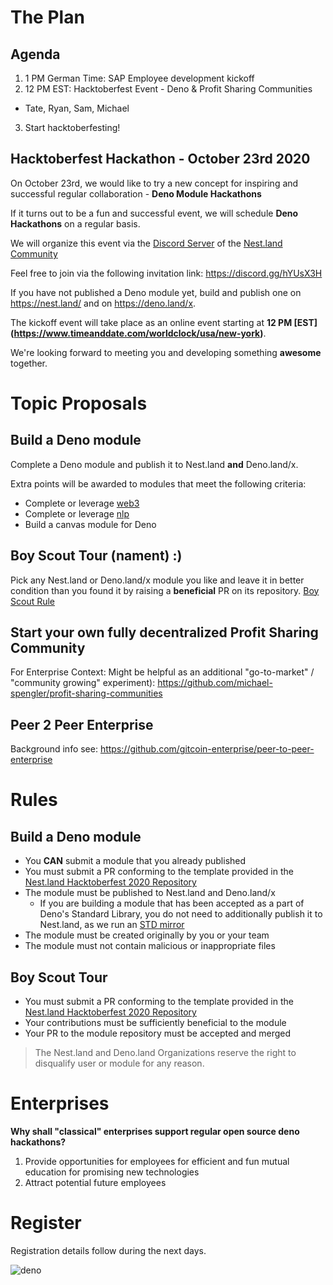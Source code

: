 # The Plan

## Agenda
1. 1 PM German Time: SAP Employee development kickoff
2. 12 PM EST: Hacktoberfest Event - Deno & Profit Sharing Communities
  - Tate, Ryan, Sam, Michael
3. Start hacktoberfesting!

## Hacktoberfest Hackathon - October 23rd 2020
On October 23rd, we would like to try a new concept for inspiring and successful regular collaboration - **Deno Module Hackathons**

If it turns out to be a fun and successful event, we will schedule **Deno Hackathons** on a regular basis.

We will organize this event via the [Discord Server](https://discord.gg/hYUsX3H) of the [Nest.land Community](https://nest.land/)

Feel free to join via the following invitation link: https://discord.gg/hYUsX3H  

If you have not published a Deno module yet, build and publish one on https://nest.land/ and on https://deno.land/x.

The kickoff event will take place as an online event starting at **12 PM [EST] (https://www.timeanddate.com/worldclock/usa/new-york)**.  

We're looking forward to meeting you and developing something **awesome** together.


# Topic Proposals

## Build a Deno module
Complete a Deno module and publish it to Nest.land **and** Deno.land/x. 

Extra points will be awarded to modules that meet the following criteria:
- Complete or leverage [web3](https://nest.land/package/web3)
- Complete or leverage [nlp](https://nest.land/package/nlp)
- Build a canvas module for Deno

## Boy Scout Tour (nament) :)
Pick any Nest.land or Deno.land/x module you like and leave it in better condition than you found it by raising a **beneficial** PR on its repository.
[Boy Scout Rule](https://medium.com/@biratkirat/step-8-the-boy-scout-rule-robert-c-martin-uncle-bob-9ac839778385)

## Start your own fully decentralized Profit Sharing Community
For Enterprise Context: Might be helpful as an additional "go-to-market" / "community growing" experiment): https://github.com/michael-spengler/profit-sharing-communities

## Peer 2 Peer Enterprise
Background info see: https://github.com/gitcoin-enterprise/peer-to-peer-enterprise 


# Rules

## Build a Deno module
- You **CAN** submit a module that you already published
- You must submit a PR conforming to the template provided in the [Nest.land Hacktoberfest 2020 Repository](https://github.com/nestdotland/hacktoberfest-modules-2020)
- The module must be published to Nest.land and Deno.land/x
  - If you are building a module that has been accepted as a part of Deno's Standard Library, you do not need to additionally publish it to Nest.land, as we run an [STD mirror](https://nest.land/std)
- The module must be created originally by you or your team
- The module must not contain malicious or inappropriate files

## Boy Scout Tour
- You must submit a PR conforming to the template provided in the [Nest.land Hacktoberfest 2020 Repository](https://github.com/nestdotland/hacktoberfest-modules-2020)
- Your contributions must be sufficiently beneficial to the module
- Your PR to the module repository must be accepted and merged

> The Nest.land and Deno.land Organizations reserve the right to disqualify user or module for any reason.

# Enterprises
**Why shall "classical" enterprises support regular open source deno hackathons?**
1. Provide opportunities for employees for efficient and fun mutual education for promising new technologies
2. Attract potential future employees 


# Register
Registration details follow during the next days.  

![deno](https://user-images.githubusercontent.com/43786652/93740656-3a2aef00-fbeb-11ea-9980-a3e20fef5745.jpg)

